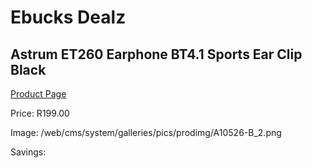 
# Ebucks Dealz
## Astrum ET260 Earphone BT4.1 Sports Ear Clip Black
[Product Page](https://www.ebucks.com/web/shop/productSelected.do?prodId=1227723758&catId=1207273786)

Price: R199.00

Image: /web/cms/system/galleries/pics/prodimg/A10526-B_2.png

Savings: 


	